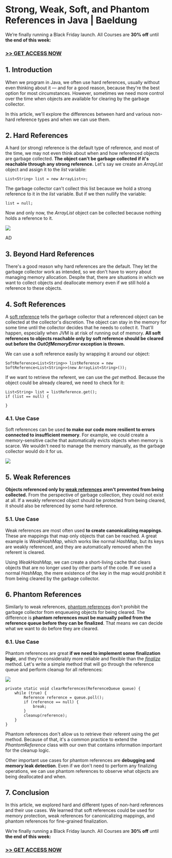 # Strong, Weak, Soft, and Phantom References in Java | Baeldung
  

We’re finally running a Black Friday launch. All Courses are **30% off** until **the end of this week:**

### **[\>> GET ACCESS NOW](https://www.baeldung.com/all-courses)**

1\. Introduction[](#introduction)
---------------------------------

When we program in Java, we often use hard references, usually without even thinking about it — and for a good reason, because they're the best option for most circumstances. However, sometimes we need more control over the time when objects are available for clearing by the garbage collector.

In this article, we'll explore the differences between hard and various non-hard reference types and when we can use them.

2\. Hard References[](#hard)
----------------------------

A hard (or strong) reference is the default type of reference, and most of the time, we may not even think about when and how referenced objects are garbage collected. **The object can't be garbage collected if it's reachable through any strong reference.** Let's say we create an _ArrayList_ object and assign it to the _list_ variable:

```null
List<String> list = new ArrayList<>;
```

The garbage collector can't collect this list because we hold a strong reference to it in the _list_ variable. But if we then nullify the variable:

```null
list = null;
```

Now and only now, the _ArrayList_ object can be collected because nothing holds a reference to it.

[![](https://a.pub.network/core/imgs/fslogo-green.svg)
](https://freestar.com/?utm_campaign=branding&utm_medium=banner&utm_source=baeldung.com&utm_content=baeldung_leaderboard_mid_1)

AD

3\. Beyond Hard References[](#non-hard)
---------------------------------------

There's a good reason why hard references are the default. They let the garbage collector work as intended, so we don't have to worry about managing memory allocation. Despite that, there are situations in which we want to collect objects and deallocate memory even if we still hold a reference to these objects.

4\. Soft References[](#soft)
----------------------------

A [soft reference](https://www.baeldung.com/java-soft-references) tells the garbage collector that a referenced object can be collected at the collector's discretion. The object can stay in the memory for some time until the collector decides that he needs to collect it. That'll happen, especially when JVM is at risk of running out of memory. **All soft references to objects reachable only by soft reference should be cleared out before the _OutOfMemoryError_ exception is thrown.**

We can use a soft reference easily by wrapping it around our object:

```null
SoftReference<List<String>> listReference = new SoftReference<List<String>>(new ArrayList<String>());
```

If we want to retrieve the referent, we can use the _get_ method. Because the object could be already cleared, we need to check for it:

```null
List<String> list = listReference.get();
if (list == null) {
    
}
```

### 4.1. Use Case[](#1-use-case)

Soft references can be used **to make our code more resilient to errors connected to insufficient memory**. For example, we could create a memory-sensitive cache that automatically evicts objects when memory is scarce. We wouldn't need to manage the memory manually, as the garbage collector would do it for us.

[![](https://a.pub.network/core/imgs/fslogo-green.svg)
](https://freestar.com/?utm_campaign=branding&utm_medium=banner&utm_source=baeldung.com&utm_content=baeldung_leaderboard_mid_2)

5\. Weak References[](#weak)
----------------------------

**Objects referenced only by [weak references](https://www.baeldung.com/java-weak-reference) aren't prevented from being collected.** From the perspective of garbage collection, they could not exist at all. If a weakly referenced object should be protected from being cleared, it should also be referenced by some hard reference.

### 5.1. Use Case[](#1-use-case-1)

Weak references are most often used **to create canonicalizing mappings**. These are mappings that map only objects that can be reached. A great example is _WeakHashMap_, which works like normal _HashMap_, but its keys are weakly referenced, and they are automatically removed when the referent is cleared.

Using _WeakHashMap_, we can create a short-living cache that clears objects that are no longer used by other parts of the code. If we used a normal _HashMap,_ the mere existence of the key in the map would prohibit it from being cleared by the garbage collector.

6\. Phantom References[](#phantom)
----------------------------------

Similarly to weak references, [phantom references](https://www.baeldung.com/java-phantom-reference) don't prohibit the garbage collector from enqueueing objects for being cleared. The difference is **phantom references must be manually polled from the reference queue before they can be finalized**. That means we can decide what we want to do before they are cleared.

### 6.1. Use Case[](#1-use-case-2)

Phantom references are great **if we need to implement some finalization logic**, and they're considerably more reliable and flexible than the [_finalize_](https://www.baeldung.com/java-finalize) method. Let's write a simple method that will go through the reference queue and perform cleanup for all references:

[![](https://a.pub.network/core/imgs/fslogo-green.svg)
](https://freestar.com/?utm_campaign=branding&utm_medium=banner&utm_source=baeldung.com&utm_content=baeldung_leaderboard_mid_3)

```null
private static void clearReferences(ReferenceQueue queue) {
    while (true) {
        Reference reference = queue.poll();
        if (reference == null) {
            break; 
        }
        cleanup(reference);
    }
}
```

Phantom references don't allow us to retrieve their referent using the _get_ method. Because of that, it's a common practice to extend the _PhantomReference_ class with our own that contains information important for the cleanup logic.

Other important use cases for phantom references are **debugging and memory leak detection**. Even if we don't need to perform any finalizing operations, we can use phantom references to observe what objects are being deallocated and when.

7\. Conclusion[](#summary)
--------------------------

In this article, we explored hard and different types of non-hard references and their use cases. We learned that soft references could be used for memory protection, weak references for canonicalizing mappings, and phantom references for fine-grained finalization.

We’re finally running a Black Friday launch. All Courses are **30% off** until **the end of this week:**

### **[\>> GET ACCESS NOW](https://www.baeldung.com/all-courses)**